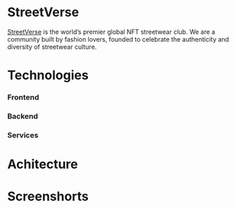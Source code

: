 # StreetVerse
[StreetVerse](https://www.google.com) is the world’s premier global NFT streetwear club. We are a community built by fashion lovers, founded to celebrate the authenticity and diversity of streetwear culture.

# Technologies

### Frontend
[comment]: <> (Add frontend technologies here)

### Backend
[comment]: <> (Add backend technologies here)
### Services
[comment]: <> (Add api servies list  here)

# Achitecture
[comment]: <> (Add wireframe of App achitecture here)

# Screenshorts
[comment]: <> (Add frontend screeshorts here)